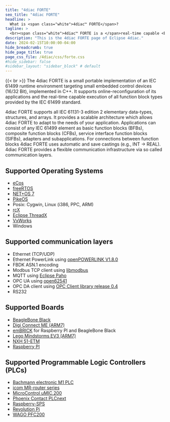 ```yaml
---
title: "4diac FORTE"
seo_title: "4diac FORTE"
headline: > 
  What is <span class="white">4diac™ FORTE</span>?
tagline: >
  <br><span class="white">4diac™ FORTE is a </span>real-time capable <br>IEC 61499<span class="white"> Run-Time Environmen</span>.
description: "This is the 4diac FORTE page of Eclipse 4diac."
date: 2024-02-15T10:00:00-04:00
hide_breadcrumb: true
hide_page_title: true
page_css_file: /4diac/css/forte.css
#hide_sidebar: false
#sidebar_layout: "sidebar_block" # default
---
```


{{< br >}}
The 4diac FORTE is a small portable implementation of an IEC 61499 runtime environment targeting small embedded control devices (16/32 Bit), implemented in C++. It supports online-reconfiguration of its applications and the real-time capable execution of all function block types provided by the IEC 61499 standard.

4diac FORTE supports all IEC 61131-3 edition 2 elementary data-types, structures, and arrays. It provides a scalable architecture which allows 4diac FORTE to adapt to the needs of your application. Applications can consist of any IEC 61499 element as basic function blocks (BFBs), composite function blocks (CFBs), service interface function blocks (SIFBs), adapters and subapplications. For connections between function blocks 4diac FORTE uses automatic and save castings (e.g., INT -> REAL). 4diac FORTE provides a flexible communication infrastructure via so called communication layers.

## Supported Operating Systems
- [eCos](http://ecos.sourceware.org/)
- [freeRTOS](https://kb.hilscher.com/display/RCX/rcX)
- [NET+OS 7](http://www.digi.com/products/wireless-wired-embedded-solutions/software-microprocessors-accessories/software/netos)
- [PikeOS](https://www.sysgo.com/products/pikeos-hypervisor/)
- Posix: Cygwin, Linux (i386, PPC, ARM)
- [rcX](https://kb.hilscher.com/display/RCX/rcX)
- [Eclipse ThreadX](https://threadx.io/)
- [VxWorks](http://www.windriver.com/products/vxworks/)
- Windows

## Supported communication layers
- Ethernet (TCP/UDP)
- Ethernet PowerLink using [openPOWERLINK V1.8.0](http://sourceforge.net/projects/openpowerlink/)
- FBDK ASN.1 encoding
- Modbus TCP client using [libmodbus](http://libmodbus.org/)
- MQTT using [Eclipse Paho](http://www.eclipse.org/paho/)
- OPC UA using [open62541](https://github.com/open62541/open62541)
- OPC DA client using [OPC Client library release 0.4](http://sourceforge.net/projects/opcclient/)
- RS232


## Supported Boards

- [BeagleBone Black](http://beagleboard.org/black)
- [Digi Connect ME (ARM7)](http://www.digi.com/products/embedded-systems)
- [emBRICK](http://www.embrick.de/) for Raspberry PI and BeagleBone Black
- [Lego Mindstorms EV3 (ARM7)](http://mindstorms.lego.com/en-us/Default.aspx)
- [NXH 51-ETM](http://www.hilscher.com/)
- [Raspberry PI](http://www.raspberrypi.org/)


## Supported Programmable Logic Controllers (PLCs)
- [Bachmann electronic M1 PLC](http://www.bachmann.info/en/products/controller-system/)
- [icom MR-router series](https://www.insys-icom.de/icom-smartbox/container) 
- [MicroControl uMIC.200](http://www.microcontrol.net/en/products/control-systems/umic200/)
- [Phoenix Contact PLCnext](https://www.phoenixcontact.com/en-pc/products/plcnext-technology)
- [Raspberry-SPS](http://raspberry-sps.de/)
- [Revolution Pi](https://revolutionpi.com)
- [WAGO PFC200](http://global.wago.com/en/products/new-items/overview/pfc200-1.jsp)



